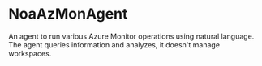 # NoaAzMonAgent
An agent to run various Azure Monitor operations using natural language. The agent queries information and analyzes, it doesn't manage workspaces.
